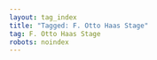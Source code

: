 ```yaml
---
layout: tag_index
title: "Tagged: F. Otto Haas Stage"
tag: F. Otto Haas Stage
robots: noindex
---
```

